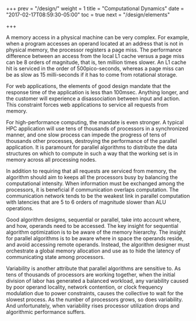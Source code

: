 +++
prev = "/design/"
weight = 1
title = "Computational Dynamics"
date = "2017-02-17T08:59:30-05:00"
toc = true
next = "/design/elements"

+++

A memory access in a physical machine can be very complex. For example, 
when a program accesses an operand located at an address that is not in
physical memory, the processor registers a page miss. The performance 
difference between an access from the local L1 cache versus a page miss 
can be 8 orders of magnitude, that is, ten million times slower. 
An L1 cache hit is serviced in the order of 500pico-seconds, whereas a 
page miss can be as slow as 15 milli-seconds if it has to come from 
rotational storage. 

For web applications, the elements of good design mandate that the 
response time of the application is less than 100msec. Anything longer, 
and the customer will experience a disassociation between input and action.  
This constraint forces web applications to service all requests from memory. 

For high-performance computing, the mandate is even stronger. A typical
HPC application will use tens of thousands of processors in a synchronized
manner, and one slow process can impede the progress of tens of
thousands other processes, destroying the performance of the parallel
application. It is paramount for parallel algorithms to distribute the
data structures on which to compute in such a way that the working set
is in memory across all processing nodes.

In addition to requiring that all requests are serviced from
memory, the algorithm should aim to keeps all the processors
busy by balancing the computational intensity. When information
must be exchanged among the processors, it is beneficial if 
communication overlaps computation. The communication network
tends to be the weakest link in parallel computation with latencies
that are 5 to 6 orders of magnitude slower than ALU operations.

Good algorithm desigms, sequential or parallel, take into account where, 
and how, operands need to be accessed. The key insight for sequential
algorithm optimization is to be aware of the memory hierarchy. The 
insight for parallel algorithms is to be aware where in space the 
operands reside, and avoid accessing remote operands. Instead, the
algorithm designer must orchestrate a global memory allocation and 
use as to hide the latency of communicating state among processors.

Variability is another attribute that parallel algorithms are sensitive to. 
As tens of thousands of processors are working together, when the initial 
division of labor has generated a balanced workload, any variability 
caused by poor operand locality, network contention, or clock frequency
modulation due to power constraints, causes the collective to wait for 
the slowest process. As the number of processors grows, so does 
variability. And unfortunately, when variability rises processor 
utilization drops and algorithmic performance suffers.
